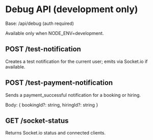 # Debug API (development only)

Base: /api/debug (auth required)

Available only when NODE_ENV=development.

## POST /test-notification
Creates a test notification for the current user; emits via Socket.io if available.

## POST /test-payment-notification
Sends a payment_successful notification for a booking or hiring.

Body: { bookingId?: string, hiringId?: string }

## GET /socket-status
Returns Socket.io status and connected clients.